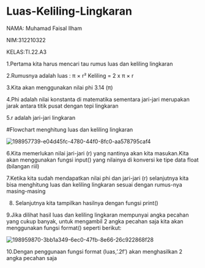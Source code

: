 # Luas-Keliling-Lingkaran 

NAMA: Muhamad Faisal Ilham 

NIM:312210322 

KELAS:TI.22.A3 

1.Pertama kita harus mencari tau rumus luas dan keliling lingkaran 

2.Rumusnya adalah luas : π × r² Keliling = 2 x π × r 

3.Kita akan menggunakan nilai phi 3.14 (π) 

4.Phi adalah nilai konstanta di matematika sementara jari-jari merupakan jarak antara titik pusat dengan tepi lingkaran 

5.r adalah jari-jari lingkaran 

#Flowchart menghitung luas dan keliling lingkaran 

![198957739-e04d45fc-4780-44f0-8fc0-aa578795caf4](https://user-images.githubusercontent.com/115516624/199023046-559b548f-8c4b-4076-a75d-5582c51a46d9.png)


6.Kita memerlukan nilai jari-jari (r) yang nantinya akan kita masukan.Kita akan menggunakan fungsi input() yang nilainya di konversi ke tipe data float (bilangan riil) 

7.Ketika kita sudah mendapatkan nilai phi dan jari-jari (r) selanjutnya kita bisa menghitung luas dan keliling lingkaran sesuai dengan rumus-nya masing-masing 

8. Selanjutnya kita tampilkan hasilnya dengan fungsi print() 

9.Jika dilihat hasil luas dan keliling lingkaran mempunyai angka pecahan yang cukup banyak, untuk mengambil 2 angka pecahan saja kita akan menggunakan fungsi format() seperti berikut: 

![198959870-3bb1a349-6ec0-47fb-8e66-26c922868f28](https://user-images.githubusercontent.com/115516624/199023327-a50f6102-6ad5-4de3-b3fb-9c2331bf2e91.png)


10.Dengan penggunaan fungsi format (luas,’.2f’) akan menghasilkan 2 angka pecahan saja
